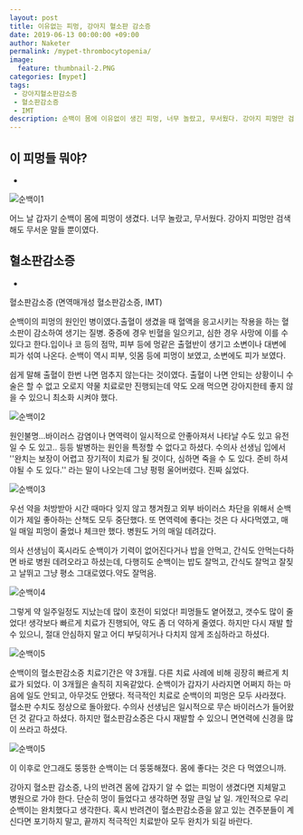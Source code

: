 ```yaml
---
layout: post
title: 이유없는 피멍, 강아지 혈소판 감소증
date: 2019-06-13 00:00:00 +09:00
author: Naketer
permalink: /mypet-thrombocytopenia/
image:
  feature: thumbnail-2.PNG
categories: [mypet]
tags:
 - 강아지혈소판감소증
 - 혈소판감소증
 - IMT
description: 순백이 몸에 이유없이 생긴 피멍, 너무 놀랐고, 무서웠다. 강아지 피멍만 검색해도 무서운 말들 뿐이였다. 혈소판감소증 (면역매개성 혈소판감소증, IMT) 순백이의 피멍의 원인인 병이였다. 뚱뚱보 김순백의 완치 이야기를 담아본다.
---
```




 ## 이 피멍들 뭐야?

-



![순백이1](https://lh3.googleusercontent.com/gMDF8NihJ5I0M-_RBDFUL7QcICj4mEHbJVCfzKHElo7WUdQjK7045hFRjN1DPGHubh0wOAlE34h7QkcxVT_ojlWc9SGLsbQkj3RJHXI91TlDTJCDX4y2_MgNyqAXcAUF8sy8JvdB_CxLZgmcLTgSKXBwTWO8rW-viYGkDOrMqoC4YTIEJjUq5sJYyEnLKdLWyaVO9bdZigjin7MUWc9dq_Ep7uMlNSXhQVOg8h0UDLEPDVmf3dtD3usX1kQG4ol6JCYO0Ahag4Rvl6Z-93d_2DRE5KxYNSZ5au9XwMg-t0WRo0BVEjRpubWsDb7tGL2Mrork17aaChCtwhJl6b2ENxguSec7JZEM8OuJLndseD9RzryFX1a_TE26M1W0XlSfKyLkT_P07nNnkAfVDy6KcRcphpsYJ6o2yPWSFsfFHiOquYMp6bdvqLcjXMnHJz_WJfOKIBmh-_M2L4kDQ9c6nu8sjG_lTfJkVU1G0BFJWhScq2Y6HFpCqBC3NqUoreEbCI5frrhDJh_rE8CYal2mZakOs2NAD_4CffyZmkJP00hUjoGSHuBVd2kbqNHAJddX-ZhgIdqgrRBdmVuOtOGtfNiAXxkAKksyUurAEmhnqviqAiwmH0MtyiAGQjJ75s9YgC8MUGSiOiq6OPgkkk2xqJeSgFdB0VB7UGA_JiDkhQG94H0BHby4Ns1GbFPrxWNgQOECzWeXCfLKazXTnq7DX0Yq=w339-h346-no)



어느 날 갑자기 순백이 몸에 피멍이 생겼다. 너무 놀랐고, 무서웠다. 강아지 피멍만 검색해도 무서운 말들 뿐이였다.




## 혈소판감소증

-



혈소판감소증 (면역매개성 혈소판감소증, IMT)

순백이의 피멍의 원인인 병이였다.출혈이 생겼을 때 혈액을 응고시키는 작용을 하는 혈소판이 감소하여 생기는 질병. 중증에 경우 빈혈을 일으키고, 심한 경우 사망에 이를 수 있다고 한다.입이나 코 등의 점막, 피부 등에 멍같은 출혈반이 생기고 소변이나 대변에 피가 섞여 나온다. 순백이 역시 피부, 잇몸 등에 피멍이 보였고, 소변에도 피가 보였다.

쉽게 말해 출혈이 한번 나면 멈추지 않는다는 것이였다. 출혈이 나면 안되는 상황이니 수술은 할 수 없고 오로지 약물 치료로만 진행되는데 약도 오래 먹으면 강아지한테 좋지 않을 수 있으니 최소화 시켜야 했다.



![순백이2](https://lh3.googleusercontent.com/t4EdQlMFVwtRX7hkaOSleyoI1Ns7CeUkHRyISJ1vL8Xg44csa1L2B-SqttsrAcqLc4SqUSiWt1-myVQmbUfQroE61FoYaLMVIiG9-jCqVtfGdef5uh4XCNwzKYR226fvtrKOivfr02AJOIQFfc4VM-7AIFvAKXaQiiteMhy1RHF_6lA3kum8pkdO3OIBrqYKHjLsn4L3giC46OADHgOP81-BNYr6FTWb5Zp_hKQonKlI3ZTy0av0VxjjEbntvR4w3Hc2Rpf4zquCD6xV_uj_O5aPEZSa5KO8M8XZH9J5UBThQW71kO6mAjNIYjtmbj3RYC5PXwma_6wSDtCvkozD1LeRrrmhUneae3E1m6-tm7wYj3WmejGV5uo5yHP1ioruq8MSo_LxLn6PHR88Ch7Ox-oBWS9sWw_1XetfYX27HnbCVjoByRf_dlbqX7OvTfda4LJ0bOVvDDsfbuBV57eLWn9pMFViBZGugg37XnJm5-5LjQH9th3Ms8AfSYu_edcMk6JzisJCN06AZSGgfgn1uDi1roa_GQisLJQqgqG7VwmnlxnJPM3HnDk8pqKY0KBP2eaOkEiKGgwU2PZ9wgneKJXKKJ03VQDeIogLzOl8Vmd1JgkbO--hls4Ntq67po0FJ4_BJNdEzH9ylUwtGglmZgDVaPCDyrJmLgEGZJByatnUxNWoqkX4s2hVRTB9kHMqzmcoSnUR-RMuPzOY0ef4fqWY=w547-h358-no)





원인불명...바이러스 감염이나 면역력이 일시적으로 안좋아져서 나타날 수도 있고 유전일 수 도 있고.. 등등 발병하는 원인을 특정할 수 없다고 하셨다. 수의사 선생님 입에서 ''완치는 보장이 어렵고 장기적이 치료가 될 것이다, 심하면 죽을 수 도 있다. 준비 하셔야될 수 도 있다.'' 라는 말이 나오는데 그냥 펑펑 울어버렸다. 진짜 싫었다.





![순백이3](https://lh3.googleusercontent.com/PJ8iZtzk9jRDl62Dgx9Unhv-ub2w3t3hBEtNloeRwO13EBpzo9s7lYvcRFPGOOZQCLfy_BMH0sFqxN1LoZ6ZbrdPDHEW1kUnNjywpbPKTAc9ZDXUJ84HQ_8RaH7JXexkTFv5GYz3g2A69X_GbP5EZdCSL3tk6fTW3tvywDIc4RDGkqKITMVfUFfZIiacRZo5pkBkeYMR2ct2El83oK3WcFTzsXN7W_Lk-D8Yyi5crADGZzQ-FUsE_kOISGm8B4h06-k-mRZQPLHG5b-YA7cbt91MiRr7dWlIsVjd241DI5wXozuEyVVOme_fkCrqi6myocwwNV7rS5WrRc6B3sYA_3CnIe_barNRsNVxRi5NnfrsMlBe2bzTS7Oh1h-5ACrHH6SS7G99XLzNHL1r7aA3lnhN3eHwO7NtxZtS6lxRqUbRr1u_sN4-ME8nXCkTGdnKvTqooII4xEmwRhIIUlHxjOv2iaylPNWzXfB8bYC_Q03_K6lh89yN4yzSpz4K_gVaM2D8HCPu7CDCfjTx76HSGTD3DgDPhDHzC6OjwCmukmvzsl01KNgFmyn_EHlSiK1hN8TsztZZNrY9WST12JvgntD_g0D8Ltbbw1ZSupa682CLY8rXsLJ7xQOG4p1_ya8s0l3SgwOQlEii1u0T1FtN52sy_isaaPvhOSZAUw9DRv8kc99xr-n1HzNQKns4yiO3GiELOt9sxjE6uCXvc-9MeWj-=w857-h576-no)



우선 약을 처방받아 시간 때마다 잊지 않고 챙겨줬고 외부 바이러스 차단을 위해서 순백이가 제일 좋아하는 산책도 모두 중단했다. 또 면역력에 좋다는 것은 다 사다먹였고, 매일 매일 피멍이 줄었나 체크만 했다. 병원도 거의 매일 데려갔다.

의사 선생님이 혹시라도 순백이가 기력이 없어진다거나 밥을 안먹고, 간식도 안먹는다하면 바로 병원 데려오라고 하셨는데, 다행히도 순백이는 밥도 잘먹고, 간식도 잘먹고 잘짖고 날뛰고 그냥 평소 그대로였다.약도 잘먹음.



![순백이4](https://lh3.googleusercontent.com/DO3Qo6LUmuzzkRsMWLg5X6RDPC3Wswo6Xa90PsxdHQN_B85eyQv1FgSiOvpb7GOJ_49YAQu1sW4yabBocn9xkgYy1kY3jSk9VPRw65x69VyKagwqASUSFGbbbvWn-8Dyng0uBdfZZMNaeSWI7eoFhfB7iAvSCSYRASr0QQZbPpldDuWRg84065HkhO9imhQPFYN-DrwIqIsnCvVR91Jhs3s1KMzpFJiGt6VgUOHX15TCNOk1U76HE4KpidOoLn2r8REvCmfTQ_AT8wEGldAu7Q6msvXmKJqpDa4shdE0Z6tNzinaCMvuh_va7lowjigX9haLqN8BkqeWzbaMxLF1YVW2xSyhCRRcAxrW3qBDXBcfaSuZhcXdwdeMUTjnBsD-SATw8BNgGxZV_Ub26HlLEZS_ufv_nuqj11JgZhk7IvES0g83-sfld7cDy5vQmt7K78XQfld_Rn9KpH6HrojN8l3BiaGiWAfbFmxxXh5T_4V5pOa7BZjcLLJFUsSEiy9l4BA11t6lvu1Vi1K1kmH4611xokMwSkM3gUlR0mmS6k3ay7r4bKm9zeTlN7BeDfnxo6U3KG23TOjRThMQp9g4nYm8Cz2XLXtFjGjaKSk5CQSLO1S60SqrrR2rqAWvuQIYShfXeQbPy1nOh-wPKpRvuHa6nBw8dzXyA4EQRK0q0o7mg-cmBskgQw_mj3sXNGBMUhpvdk7tCSpnshyCIyWzMmaV=w485-h305-no)




그렇게 약 일주일정도 지났는데 많이 호전이 되었다! 피멍들도 옅어졌고, 갯수도 많이 줄었다! 생각보다 빠르게 치료가 진행되어, 약도 좀 더 약하게 줄였다. 하지만 다시 재발 할 수 있으니, 절대 안심하지 말고 어디 부딪히거나 다치지 않게 조심하라고 하셨다.



![순백이5](https://lh3.googleusercontent.com/ZCkCwhYzl7Z0d9EWCaYn6T7ntjVRg4F_jZQHeKcfVPanlZspxgzGkJELqNCLBl9bdXuulS1EsL7RQdY1OnFfxFO9ifvnk7_D9yJ41JiJSNAWiOsjDAL4gs36n-lkCxffcw711Ps_TbzGwEhT8xXiQ8ObTP5brHHoCj4znVZbyUaJznrAUN-Q6n00CIKfr68SSAYOOSidWWdScKzdtc3HKQjjcULwHijhfFJAIds3YFDllMPDEYRDnzjZQYl137OeZWIJ3bgvAx2u2YQ1wXDXnTC4UIybnbVvd629BJZt083tMVarYz4Jfhjib7TTr2Ho3UnKbvNjllfMugyWRok6mJPV-wp590U-ZIiabt0-w2DFTnWiRYaV7OxxW6ryu65eSodzpkr7yLMY7WRcWulDaChIye8t2Z443-rPKdpFPgUDVWlzkF8v986sIDYdKVg8xnKc9hlvTLJDpLy2Yd2VtA6FzmEdIXhWc6g2e2vgGh6BtR8TUcrY8KxiEUPC8Argo_cZGw66ByeRDTUGCNWmFOJln9kPwEMDgOIAF0_d6buip9CaGdD_mHUJfAQUw9XY2G9H6q8aiUV0_i81jiq4mqtZCZscoEKNZOkpyRy2y94WSitcWN9xRwS8V5rU2kANsweDEHo6XDvcC5tL-IbXhrIAQCCH7oP5I8RRxVevh6LrkKbtUfY_MPgSoMD3Ds5ZgQbj62P0dT9I4vLf97Ygs6th=w454-h305-no)



순백이의 혈소판감소증 치료기간은 약 3개월. 다른 치료 사례에 비해 굉장히 빠르게 치료가 되었다. 이 3개월은 솔직히 지옥같았다. 순백이가 갑자기 사라지면 어쩌지 하는 마음에 일도 안되고, 아무것도 안됐다. 적극적인 치료로 순백이의 피멍은 모두 사라졌다. 혈소판 수치도 정상으로 돌아왔다. 수의사 선생님은 일시적으로 무슨 바이러스가 들어왔던 것 같다고 하셨다. 하지만 혈소판감소증은 다시 재발할 수 있으니 면연력에 신경을 많이 쓰라고 하셨다.



![순백이5](https://lh3.googleusercontent.com/9xVAKEsdM2mjkw2xDjihRwTSjkCLHDWmVIOfHsRPg_KgjR9YpDLO_hYSh9oKziHWK6I73IryVL6ImIZRx_TH--XPkAjwfr0O8lOEFT3dHtx8jq1Vz6tmmbFMSVG_t_2Uj0jJhLm8Kci3895CCbMJoSWe70WNRW5-z8GenCEsxQ2PovDdC_Lc2N1vhaNeq0WD_jwyi5uosVQ0rx2Z-h1IUa1znLDhOxmFmSF7iYl987WMiv8omMXGvOAJEYl90gon7a7D3cgoi4DCjCuaTw4VG1jfKd45BeBKIabLI3VuJyMhQuT0fD-3swiW7ayj6PjFIDE7SzGZQrj9_yNefPmzk7RLEN_QZWMdqHBShUWNWH9wCb2RqGUjk2dqtRCpFAYpZyB3pGCelM51fq1lHUh5M0VhLoG_DNa_DAh92T1X9LQ6vpPNsTYXHgFpRBU8zQkSRu4Szor3yDWg0UhnaFocp36PRCqS725DGUEEk27P5EjrmFMEvKeyD_VlOqffS0kRxyHaLsAycMrja-RBe3GESI4FSiHcH64cBPPEwkCEQAmyaNZ3nK58MOF3d46It4uJXoXB_ToKBfc1c_lTd5Wjoz-N2CZ7P8NtpQTTqHdMwqBQlu_7QC5A4USFu0wLjjuSHNmbNdL8SQGe-0z_BvYiDuEBm1qzUhA9O47-0YZJXqEAWZcMqiT09GuzDsEc_w4DMi9-l5bTJZxX9sOXgBTE78Nu=w492-h346-no)



이 이후로 안그래도 뚱뚱한 순백이는 더 뚱뚱해졌다. 몸에 좋다는 것은 다 먹였으니까.

강아지 혈소판 감소증, 나의 반려견 몸에 갑자기 알 수 없는 피멍이 생겼다면 지체말고 병원으로 가야 한다. 단순히 멍이 들었다고 생각하면 정말 큰일 날 일. 개인적으로 우리 순백이는 완치했다고 생각한다. 혹시 반려견이 혈소판감소증을 앓고 있는 견주분들이 계신다면 포기하지 말고, 끝까지 적극적인 치료받아 모두 완치가 되길 바란다.
